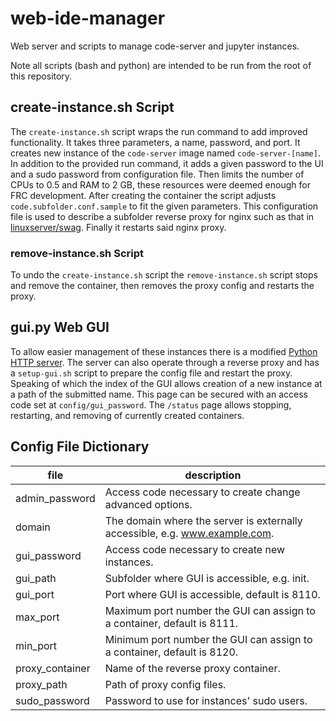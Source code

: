 # web-ide-manager

Web server and scripts to manage code-server and jupyter instances.

Note all scripts (bash and python) are intended to be run from the root of this repository.

## create-instance.sh Script

The `create-instance.sh` script wraps the run command to add improved functionality. It takes three parameters, a name, password, and port. It creates new instance of the `code-server` image named `code-server-[name]`. In addition to the provided run command, it adds a given password to the UI and a sudo password from configuration file. Then limits the number of CPUs to 0.5 and RAM to 2 GB, these resources were deemed enough for FRC development. After creating the container the script adjusts `code.subfolder.conf.sample` to fit the given parameters. This configuration file is used to describe a subfolder reverse proxy for nginx such as that in [linuxserver/swag](https://github.com/linuxserver/docker-swag). Finally it restarts said nginx proxy.

### remove-instance.sh Script

To undo the `create-instance.sh` script the `remove-instance.sh` script stops and remove the container, then removes the proxy config and restarts the proxy.

## gui.py Web GUI

To allow easier management of these instances there is a modified [Python HTTP server](https://docs.python.org/3/library/http.server.html). The server can also operate through a reverse proxy and has a `setup-gui.sh` script to prepare the config file and restart the proxy. Speaking of which the index of the GUI allows creation of a new instance at a path of the submitted name. This page can be secured with an access code set at `config/gui_password`. The `/status` page allows stopping, restarting, and removing of currently created containers.

## Config File Dictionary 

| file            | description |
| --------------- | ----------- |
| admin_password  | Access code necessary to create change advanced options. |
| domain          | The domain where the server is externally accessible, e.g. www.example.com. |
| gui_password    | Access code necessary to create new instances. |
| gui_path        | Subfolder where GUI is accessible, e.g. init. |
| gui_port        | Port where GUI is accessible, default is 8110. |
| max_port        | Maximum port number the GUI can assign to a container, default is 8111. |
| min_port        | Minimum port number the GUI can assign to a container, default is 8120. |
| proxy_container | Name of the reverse proxy container. |
| proxy_path      | Path of proxy config files. |
| sudo_password   | Password to use for instances' sudo users. |